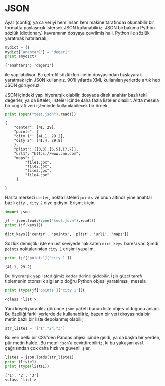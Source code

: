 # JSON

Ayar (config) ya da veriyi hem insan hem makine tarafından okunabilir
bir formatta paylaşmak istersek JSON kullanabiliriz. JSON bir bakıma
Python sözlük (dictionary) kavramının dosyaya çevrilmiş hali. Python ile
sözlük yaratmak hatırlarsak,

```python
mydict = {}
mydict['anahtar1'] = 'deger1'
print (mydict)
```

```text
{'anahtar1': 'deger1'}
```

ile yapılabiliyor. Bu çetrefil sözlükleri metin dosyasından başlayarak
yaratmak için JSON kullanırız. 90'li yıllarda XML kullanılan yerlerde
artık hep JSON görüyoruz.

JSON içindeki yapı hiyerarşik olabilir, dosyada direk anahtar bazlı
tekil değerler, ya da listeler, listeler içinde daha fazla listeler
olabilir. Altta mesela bir coğrafi veri işleminde kullanılabilecek bir
örnek,


```python
print (open("test.json").read())
```

```text
{
    "center": [41, 29],
    "points": {
	"city 1": [41.1, 29.2],
	"city 2": [41.4, 29.8]
    },
    "plist": [[3,3],[5,5],[7,7]],
    "url1": "https://www.cnn.com",
    "maps": [
	     "file1.gpx",
	     "file2.gpx",
	     "file3.gpx",
	     "file4.gpx"
     ]
	
}

```

Harita merkezi `center`, nokta listeleri `points` ve onun altında yine anahtar
bazlı `city `, `city 2` diye gidiyor. Erişmek için,

```python
import json

jf = json.loads(open("test.json").read())
print (jf.keys())
```

```text
dict_keys(['center', 'points', 'plist', 'url1', 'maps'])
```

Sözlük demiştik; işte en üst seviyede hakikaten `dict_keys` ibaresi
var. Şimdi `points` noktalarından `city 1` erişimi yapalım,


```python
print (jf['points']['city 1'])
```

```text
[41.1, 29.2]
```

Bu hiyerarşik yapı istediğimiz kadar derine gidebilir. İşin güzel tarafı
tiplemenin otomatik algılanıp doğru Python objesi yaratılması, mesela 

```python
print (type(jf['points']['city 1']))
```

```text
<class 'list'>
```

Yani köşeli parantez görünce `json` paketi bunun liste objesi olduğunu
anladı. Bu özelliği farklı yerlerde de kullanabiliriz, bazen bir veri
dosyasında bir metin bazlı bir liste depolanmış olabilir,

```python
str_liste1 = '["1","2","3"]'
```

Bu veri belki bir CSV'den Pandas objesi içinde geldi, ya da başka bir
yerden, pür metin halde.. Bu metni `json`'a çevirttirebiliriz, ki bu
yaklaşım `eval` çağrısından çok daha hızlı ve güvenli işler,

```python
liste1 = json.loads(str_liste1)
print (liste1)
print (type(liste1))
```

```text
['1', '2', '3']
<class 'list'>
```
